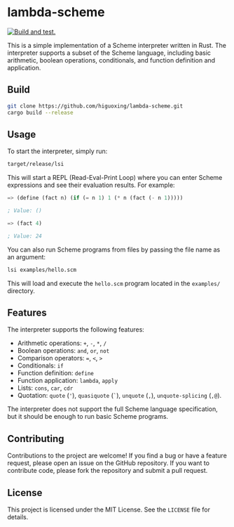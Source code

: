 # lambda-scheme

[![Build and test.](https://github.com/higuoxing/lambda-scheme/actions/workflows/rust.yml/badge.svg)](https://github.com/higuoxing/lambda-scheme/actions/workflows/rust.yml)

This is a simple implementation of a Scheme interpreter written in Rust. The interpreter supports a subset of the Scheme language, including basic arithmetic, boolean operations, conditionals, and function definition and application.

## Build

```bash
git clone https://github.com/higuoxing/lambda-scheme.git
cargo build --release
```

## Usage

To start the interpreter, simply run:

```bash
target/release/lsi
```

This will start a REPL (Read-Eval-Print Loop) where you can enter Scheme expressions and see their evaluation results. For example:

```scheme
=> (define (fact n) (if (= n 1) 1 (* n (fact (- n 1)))))

; Value: ()

=> (fact 4)

; Value: 24
```

You can also run Scheme programs from files by passing the file name as an argument:

```bash
lsi examples/hello.scm
```

This will load and execute the `hello.scm` program located in the `examples/` directory.

## Features

The interpreter supports the following features:

- Arithmetic operations: `+`, `-`, `*`, `/`
- Boolean operations: `and`, `or`, `not`
- Comparison operators: `=`, `<`, `>`
- Conditionals: `if`
- Function definition: `define`
- Function application: `lambda`, `apply`
- Lists: `cons`, `car`, `cdr`
- Quotation: `quote` (`'`), `quasiquote` (`` ` ``), `unquote` (`,`), `unquote-splicing` (`,@`).

The interpreter does not support the full Scheme language specification, but it should be enough to run basic Scheme programs.

## Contributing

Contributions to the project are welcome! If you find a bug or have a feature request, please open an issue on the GitHub repository. If you want to contribute code, please fork the repository and submit a pull request.

## License

This project is licensed under the MIT License. See the `LICENSE` file for details.
